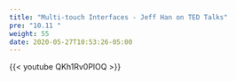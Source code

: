```yaml
---
title: "Multi-touch Interfaces - Jeff Han on TED Talks"
pre: "10.11 "
weight: 55
date: 2020-05-27T10:53:26-05:00
---
```


{{< youtube QKh1Rv0PlOQ >}}



